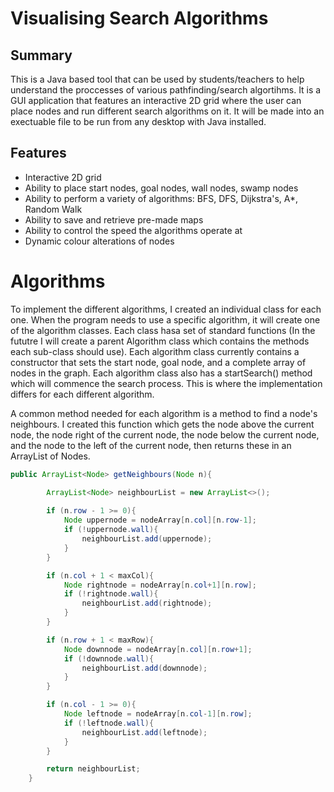 # Visualising Search Algorithms

## Summary

This is a Java based tool that can be used by students/teachers to help understand the proccesses of various pathfinding/search algortihms. It is a GUI application that features an interactive 2D grid where the user can place nodes and run different search algorithms on it. It will be made into an exectuable file to be run from any desktop with Java installed.

## Features


- Interactive 2D grid
- Ability to place start nodes, goal nodes, wall nodes, swamp nodes
- Ability to perform a variety of algorithms: BFS, DFS, Dijkstra's, A*, Random Walk
- Ability to save and retrieve pre-made maps
- Ability to control the speed the algorithms operate at
- Dynamic colour alterations of nodes

# Algorithms

To implement the different algorithms, I created an individual class for each one. When the program needs to use a specific algorithm, it will create one of the algorithm classes. Each class hasa set of standard functions (In the fututre I will create a parent Algorithm class which contains the methods each sub-class should use). Each algorithm class currently contains a constructor that sets the start node, goal node, and a complete array of nodes in the graph. Each algorithm class also has a startSearch() method which will commence the search process. This is where the implementation differs for each different algorithm.

A common method needed for each algorithm is a method to find a node's neighbours. I created this function which gets the node above the current node, the node right of the current node, the node below the current node, and the node to the left of the current node, then returns these in an ArrayList of Nodes.

``` Java
public ArrayList<Node> getNeighbours(Node n){

        ArrayList<Node> neighbourList = new ArrayList<>();
        
        if (n.row - 1 >= 0){
            Node uppernode = nodeArray[n.col][n.row-1];
            if (!uppernode.wall){
                neighbourList.add(uppernode);
            }
        }

        if (n.col + 1 < maxCol){
            Node rightnode = nodeArray[n.col+1][n.row];
            if (!rightnode.wall){
                neighbourList.add(rightnode);
            }
        }

        if (n.row + 1 < maxRow){
            Node downnode = nodeArray[n.col][n.row+1];
            if (!downnode.wall){
                neighbourList.add(downnode);
            }
        }

        if (n.col - 1 >= 0){
            Node leftnode = nodeArray[n.col-1][n.row];
            if (!leftnode.wall){
                neighbourList.add(leftnode);
            }
        }

        return neighbourList;
    }
```
